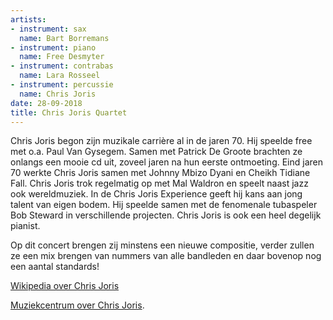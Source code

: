 ```yaml
---
artists:
- instrument: sax
  name: Bart Borremans
- instrument: piano
  name: Free Desmyter
- instrument: contrabas
  name: Lara Rosseel
- instrument: percussie
  name: Chris Joris
date: 28-09-2018
title: Chris Joris Quartet
---
```

Chris Joris begon zijn muzikale carrière al in de jaren 70. Hij speelde free met o.a. Paul Van Gysegem. Samen met Patrick 
De Groote brachten ze onlangs een mooie cd uit, zoveel jaren na hun eerste ontmoeting. Eind jaren 70 werkte Chris Joris 
samen met Johnny Mbizo Dyani en Cheikh Tidiane Fall. Chris Joris trok regelmatig op met Mal Waldron en speelt naast jazz 
ook wereldmuziek. In de Chris Joris Experience geeft hij kans aan jong talent van eigen bodem. Hij speelde samen met de 
fenomenale tubaspeler Bob Steward in verschillende projecten. Chris Joris is ook een heel degelijk pianist. 

Op dit concert brengen zij minstens een nieuwe compositie, verder zullen ze een mix brengen van nummers van alle 
bandleden en daar bovenop nog een aantal standards!

[Wikipedia over Chris Joris](https://nl.wikipedia.org/wiki/Chris_Joris) 

[Muziekcentrum over Chris Joris](http://www.muziekcentrum.be/identity.php?ID=132300).